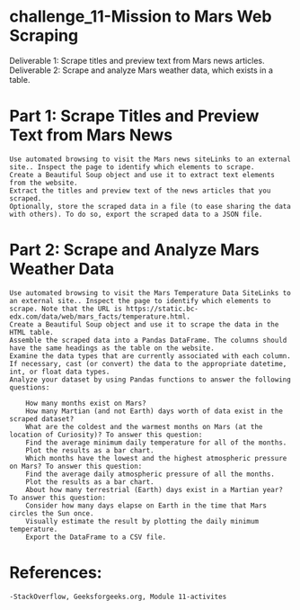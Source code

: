 # challenge_11-Mission to Mars Web Scraping
Deliverable 1: Scrape titles and preview text from Mars news articles.
Deliverable 2: Scrape and analyze Mars weather data, which exists in a table.

# Part 1: Scrape Titles and Preview Text from Mars News
    Use automated browsing to visit the Mars news siteLinks to an external site.. Inspect the page to identify which elements to scrape.
    Create a Beautiful Soup object and use it to extract text elements from the website.
    Extract the titles and preview text of the news articles that you scraped.
    Optionally, store the scraped data in a file (to ease sharing the data with others). To do so, export the scraped data to a JSON file.

# Part 2: Scrape and Analyze Mars Weather Data
    Use automated browsing to visit the Mars Temperature Data SiteLinks to an external site.. Inspect the page to identify which elements to scrape. Note that the URL is https://static.bc-edx.com/data/web/mars_facts/temperature.html.
    Create a Beautiful Soup object and use it to scrape the data in the HTML table.
    Assemble the scraped data into a Pandas DataFrame. The columns should have the same headings as the table on the website.
    Examine the data types that are currently associated with each column. If necessary, cast (or convert) the data to the appropriate datetime, int, or float data types.
    Analyze your dataset by using Pandas functions to answer the following questions:

        How many months exist on Mars?
        How many Martian (and not Earth) days worth of data exist in the scraped dataset?
        What are the coldest and the warmest months on Mars (at the location of Curiosity)? To answer this question:
        Find the average minimum daily temperature for all of the months.
        Plot the results as a bar chart.
        Which months have the lowest and the highest atmospheric pressure on Mars? To answer this question:
        Find the average daily atmospheric pressure of all the months.
        Plot the results as a bar chart.
        About how many terrestrial (Earth) days exist in a Martian year? To answer this question:
        Consider how many days elapse on Earth in the time that Mars circles the Sun once.
        Visually estimate the result by plotting the daily minimum temperature.
        Export the DataFrame to a CSV file.

# References:
    -StackOverflow, Geeksforgeeks.org, Module 11-activites